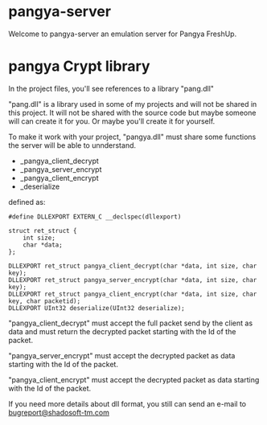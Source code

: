 # pangya-server
Welcome to pangya-server an emulation server for Pangya FreshUp.

# pangya Crypt library
In the project files, you'll see references to a library "pang.dll"

"pang.dll" is a library used in some of my projects and will not be shared in this project. It will not be shared with the source code but maybe someone will can create it for you. Or maybe you'll create it for yourself.

To make it work with your project, "pangya.dll" must share some functions the server will be able to unnderstand.
  - _pangya_client_decrypt
  - _pangya_server_encrypt
  - _pangya_client_encrypt
  - _deserialize

defined as:

    #define DLLEXPORT EXTERN_C __declspec(dllexport)
    
    struct ret_struct {
	    int size;
	    char *data;
    };

    DLLEXPORT ret_struct pangya_client_decrypt(char *data, int size, char key);
    DLLEXPORT ret_struct pangya_server_encrypt(char *data, int size, char key);
    DLLEXPORT ret_struct pangya_client_encrypt(char *data, int size, char key, char packetid);
    DLLEXPORT UInt32 deserialize(UInt32 deserialize);

"pangya_client_decrypt" must accept the full packet send by the client as data and must return the decrypted packet starting with the Id of the packet.

"pangya_server_encrypt" must accept the decrypted packet as data starting with the Id of the packet.

"pangya_client_encrypt" must accept the decrypted packet as data starting with the Id of the packet.

If you need more details about dll format, you still can send an e-mail to bugreport@shadosoft-tm.com

